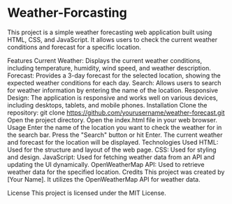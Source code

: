 # Weather-Forcasting
This project is a simple weather forecasting web application built using HTML, CSS, and JavaScript. It allows users to check the current weather conditions and forecast for a specific location.

Features
Current Weather: Displays the current weather conditions, including temperature, humidity, wind speed, and weather description.
Forecast: Provides a 3-day forecast for the selected location, showing the expected weather conditions for each day.
Search: Allows users to search for weather information by entering the name of the location.
Responsive Design: The application is responsive and works well on various devices, including desktops, tablets, and mobile phones.
Installation
Clone the repository: git clone https://github.com/yourusername/weather-forecast.git
Open the project directory.
Open the index.html file in your web browser.
Usage
Enter the name of the location you want to check the weather for in the search bar.
Press the "Search" button or hit Enter.
The current weather and forecast for the location will be displayed.
Technologies Used
HTML: Used for the structure and layout of the web page.
CSS: Used for styling and design.
JavaScript: Used for fetching weather data from an API and updating the UI dynamically.
OpenWeatherMap API: Used to retrieve weather data for the specified location.
Credits
This project was created by [Your Name]. It utilizes the OpenWeatherMap API for weather data.

License
This project is licensed under the MIT License.
